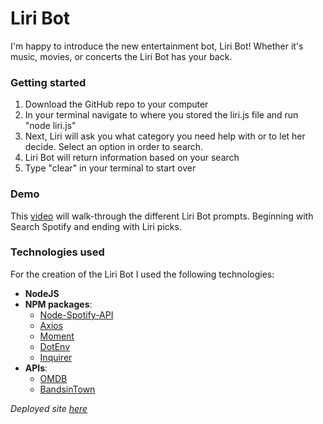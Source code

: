 # Liri Bot

I'm happy to introduce the new entertainment bot, Liri Bot! Whether it's music, movies, or concerts the Liri Bot has your back. 

### Getting started

  1) Download the GitHub repo to your computer
  2) In your terminal navigate to where you stored the liri.js file and run "node liri.js"
  3) Next, Liri will ask you what category you need help with or to let her decide. Select an option in order to search.
  4) Liri Bot will return information based on your search
  5) Type "clear" in your terminal to start over

### Demo
This [video](https://github.com/jennhenn18/liri-node-app/blob/master/assets/71xNdYVmcl.mp4) will walk-through the different Liri Bot prompts. Beginning with Search Spotify and ending with Liri picks.

### Technologies used

For the creation of the Liri Bot I used the following technologies:
- **NodeJS**
- **NPM packages**:
    - [Node-Spotify-API](https://www.npmjs.com/package/node-spotify-api)
    - [Axios](https://www.npmjs.com/package/axios)
    - [Moment](https://www.npmjs.com/package/moment)
    - [DotEnv](https://www.npmjs.com/package/dotenv)
    - [Inquirer](https://www.npmjs.com/package/inquirer)
- **APIs**:
    - [OMDB](http://www.omdbapi.com/)
    - [BandsinTown](https://rest.bandsintown.com/artists/)

*Deployed site [here](https://jennhenn18.github.io/liri-node-app/)*